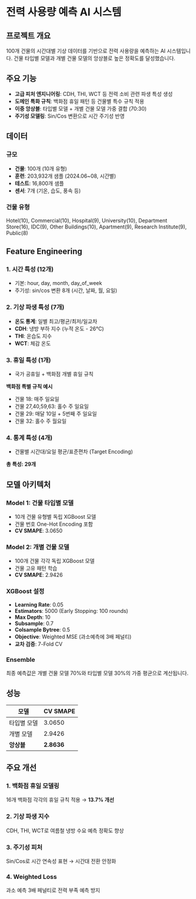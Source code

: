 # 전력 사용량 예측 AI 시스템

## 프로젝트 개요
100개 건물의 시간대별 기상 데이터를 기반으로 전력 사용량을 예측하는 AI 시스템입니다. 건물 타입별 모델과 개별 건물 모델의 앙상블로 높은 정확도를 달성했습니다.

## 주요 기능
- **고급 피처 엔지니어링**: CDH, THI, WCT 등 전력 소비 관련 파생 특성 생성
- **도메인 특화 규칙**: 백화점 휴일 패턴 등 건물별 특수 규칙 적용
- **이중 앙상블**: 타입별 모델 + 개별 건물 모델 가중 결합 (70:30)
- **주기성 모델링**: Sin/Cos 변환으로 시간 주기성 반영

## 데이터

### 규모
- **건물**: 100개 (10개 유형)
- **훈련**: 203,932개 샘플 (2024.06~08, 시간별)
- **테스트**: 16,800개 샘플
- **센서**: 7개 (기온, 습도, 풍속 등)

### 건물 유형
Hotel(10), Commercial(10), Hospital(9), University(10), Department Store(16), IDC(9), Other Buildings(10), Apartment(9), Research Institute(9), Public(8)

## Feature Engineering

### 1. 시간 특성 (12개)
- 기본: hour, day, month, day_of_week
- 주기성: sin/cos 변환 8개 (시간, 날짜, 월, 요일)

### 2. 기상 파생 특성 (7개)
- **온도 통계**: 일별 최고/평균/최저/일교차
- **CDH**: 냉방 부하 지수 (누적 온도 - 26°C)
- **THI**: 온습도 지수
- **WCT**: 체감 온도

### 3. 휴일 특성 (1개)
- 국가 공휴일 + 백화점 개별 휴일 규칙

**백화점 특별 규칙 예시**
- 건물 18: 매주 일요일
- 건물 27,40,59,63: 홀수 주 일요일
- 건물 29: 매달 10일 + 5번째 주 일요일
- 건물 32: 홀수 주 월요일

### 4. 통계 특성 (4개)
- 건물별 시간대/요일 평균/표준편차 (Target Encoding)

**총 특성: 29개**

## 모델 아키텍처

### Model 1: 건물 타입별 모델
- 10개 건물 유형별 독립 XGBoost 모델
- 건물 번호 One-Hot Encoding 포함
- **CV SMAPE**: 3.0650

### Model 2: 개별 건물 모델
- 100개 건물 각각 독립 XGBoost 모델
- 건물 고유 패턴 학습
- **CV SMAPE**: 2.9426

### XGBoost 설정
- **Learning Rate**: 0.05
- **Estimators**: 5000 (Early Stopping: 100 rounds)
- **Max Depth**: 10
- **Subsample**: 0.7
- **Colsample Bytree**: 0.5
- **Objective**: Weighted MSE (과소예측에 3배 페널티)
- **교차 검증**: 7-Fold CV

### Ensemble
최종 예측값은 개별 건물 모델 70%와 타입별 모델 30%의 가중 평균으로 계산됩니다.

## 성능

| 모델 | CV SMAPE |
|------|----------|
| 타입별 모델 | 3.0650 |
| 개별 모델 | 2.9426 |
| **앙상블** | **2.8636** |


## 주요 개선

### 1. 백화점 휴일 모델링
16개 백화점 각각의 휴일 규칙 적용 → **13.7% 개선**

### 2. 기상 파생 지수
CDH, THI, WCT로 여름철 냉방 수요 예측 정확도 향상

### 3. 주기성 피처
Sin/Cos로 시간 연속성 표현 → 시간대 전환 안정화

### 4. Weighted Loss
과소 예측 3배 페널티로 전력 부족 예측 방지
